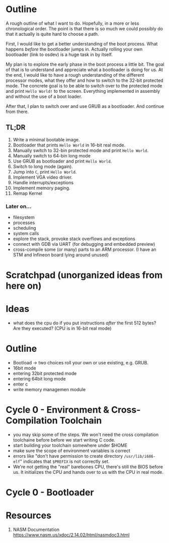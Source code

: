 # Outline
A rough outline of what I want to do. Hopefully, in a more or less chronological order.
The point is that there is so much we could possibly do that it actually is quite hard
to choose a path.

First, I would like to get a better understanding of the boot process. What happens
_before_ the bootloader jumps in. Actually rolling your own bootloader (link to osdev)
is a huge task in by itself.

My plan is to explore the early phase in the boot process a little bit. The goal of that
is to understand and appreciate what a bootloader is doing for us. At the end, I would
like to have a rough understanding of the different processor modes, what they offer and
how to switch to the 32-bit protected mode. The concrete goal is to be able to switch
over to the protected mode and print `Hello World!` to the screen. Everything implemented
in assembly and without the use of a boot loader.

After that, I plan to switch over and use GRUB as a bootloader. And continue from there.

## TL;DR
1. Write a minimal bootable image.
2. Bootloader that prints `Hello World` in 16-bit real mode.
3. Manually switch to 32-bin protected mode and print `Hello World`.
3. Manually switch to 64-bin long mode
4. Use GRUB as bootloader and print `Hello World`.
5. Switch to long mode (again).
6. Jump into `C`, print `Hello World`.
7. Implement VGA video driver.
8. Handle interrupts/exceptions
9. Implement memory paging.
10. Remap Kernel

### Later on...
* filesystem
* processes
* scheduling
* system calls
* explore the stack, provoke stack overflows and exceptions
* connect with GDB via UART (for debugging and embedded preview)
* cross-compile some (or many) parts to an ARM processor. (I have an STM and Infineon
  board lying around unused)

# Scratchpad (unorganized ideas from here on)

# Ideas
* what does the cpu do if you put instructions _after_ the first 512 bytes? Are they
  executed? (CPU is in 16-bit real mode)

# Outline

* Bootload -> two choices roll your own or use existing, e.g. GRUB.
* 16bit mode
* entering 32bit protected mode
* entering 64bit long mode
* enter c 
* write memory managemen module


# Cycle 0 - Environment & Cross-Compilation Toolchain

* you may skip some of the steps. We won't need the cross compilation toolchaine before
  before we start writing C code.
* start building your toolchain somewhere under $HOME
* make sure the scope of environment variables is correct
* errors like "don't have permission to create directory `/usr/lib/i686-elf`" indicates
  that `$PREFIX` is not correctly set.
* We're not getting the "real" barebones CPU, there's still the BIOS before us. It
  initializes the CPU and hands over to us with the CPU in real mode.


# Cycle 0 - Bootloader

# Resources

1. NASM Documentation https://www.nasm.us/xdoc/2.14.02/html/nasmdoc3.html
